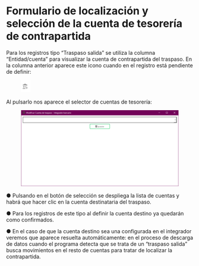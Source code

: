 # Formulario de localización y selección de la cuenta de tesorería de contrapartida

Para los registros tipo “Traspaso salida” se utiliza la columna “Entidad/cuenta” para visualizar la cuenta de contrapartida del traspaso. En la columna anterior aparece este icono cuando en el registro está pendiente de definir:

<figure><img src="../../../../../.gitbook/assets/imagen (9) (8).png" alt=""><figcaption></figcaption></figure>

Al pulsarlo nos aparece el selector de cuentas de tesorería:

&#x20;

<figure><img src="../../../../../.gitbook/assets/imagen (10) (5).png" alt=""><figcaption></figcaption></figure>

●        Pulsando en el botón de selección se despliega la lista de cuentas y habrá que hacer clic en la cuenta destinataria del traspaso.

●        Para los registros de este tipo al definir la cuenta destino ya quedarán como confirmados.

●        En el caso de que la cuenta destino sea una configurada en el integrador veremos que aparece resuelta automáticamente: en el proceso de descarga de datos cuando el programa detecta que se trata de un “traspaso salida” busca movimientos en el resto de cuentas para tratar de localizar la contrapartida.
